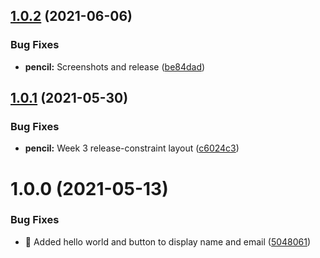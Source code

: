 ## [1.0.2](https://github.com/itachi1994/mobile-application-course/compare/v1.0.1...v1.0.2) (2021-06-06)


### Bug Fixes

* **pencil:** Screenshots and release ([be84dad](https://github.com/itachi1994/mobile-application-course/commit/be84dad2ce59b9256f8daf71a695d7a7adfa28cf))

## [1.0.1](https://github.com/itachi1994/mobile-application-course/compare/v1.0.0...v1.0.1) (2021-05-30)


### Bug Fixes

* **pencil:** Week 3 release-constraint layout ([c6024c3](https://github.com/itachi1994/mobile-application-course/commit/c6024c37cb03e9a8f261710b10f0562b6a5a1ac7))

# 1.0.0 (2021-05-13)


### Bug Fixes

* **:pencil:** Added hello world and button to display name and email ([5048061](https://github.com/itachi1994/mobile-application-course/commit/50480615d19c51765829b87533a1540a20deb8b8))
